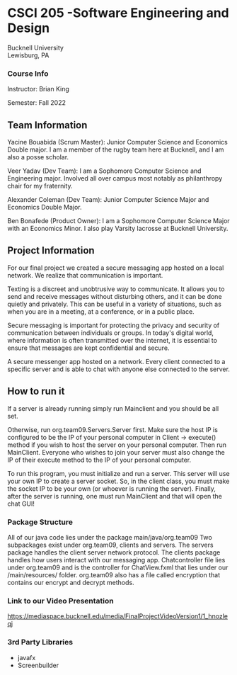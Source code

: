 # CSCI 205 -Software Engineering and Design
Bucknell University  
Lewisburg, PA

### Course Info
Instructor: Brian King 

Semester: Fall 2022

## Team Information
Yacine Bouabida (Scrum Master): Junior Computer Science and Economics Double major. I am a member of the rugby team
here at Bucknell, and I am also a posse scholar.

Veer Yadav (Dev Team): I am a Sophomore Computer Science and Engineering major. Involved all over campus
most notably as philanthropy chair for my fraternity.

Alexander Coleman (Dev Team): Junior Computer Science Major and Economics Double Major.

Ben Bonafede (Product Owner): I am a Sophomore Computer Science Major with an Economics Minor. I also play Varsity lacrosse at Bucknell University.


## Project Information
For our final project we created a secure messaging app hosted on a local network.
We realize that communication is important.

Texting is a discreet and unobtrusive way to communicate. It allows you to send
and receive messages without disturbing others, and it can be done quietly and
privately. This can be useful in a variety of situations, such as when you are in a
meeting, at a conference, or in a public place.

Secure messaging is important for protecting the privacy and security of
communication between individuals or groups. In today's digital world, where
information is often transmitted over the internet, it is essential to ensure
that messages are kept confidential and secure.

A secure messenger app hosted on a network. 
Every client connected to a specific server and is able to chat with anyone else connected to the server.

## How to run it

If a server is already running simply run Mainclient and you should be all set.

Otherwise, run org.team09.Servers.Server first. Make sure the host IP is configured to be the
IP of your personal computer in Client -> execute() method if you wish to host the server
on your personal computer. Then run MainClient. Everyone who wishes to join your server must
also change the IP of their execute method to the IP of your personal computer.

To run this program, you must initialize and run a server. This server will use your own IP to create a server socket. So, in the client class, you 
must make the socket IP to be your own (or whoever is running the server). Finally, after the server is running, one must run MainClient and that will open the chat GUI!

### Package Structure
All of our java code lies under the package main/java/org.team09
Two subpackages exist under org.team09, clients and servers.
The servers package handles the client server network protocol.
The clients package handles how users interact with our messaging app.
Chatcontroller file lies under org.team09 and is the controller for
ChatView.fxml that lies under our /main/resources/ folder.
org.team09 also has a file called encryption that contains our encrypt and decrypt methods.

### Link to our Video Presentation
https://mediaspace.bucknell.edu/media/FinalProjectVideoVersion1/1_hnozleqj

### 3rd Party Libraries

* javafx
* Screenbuilder